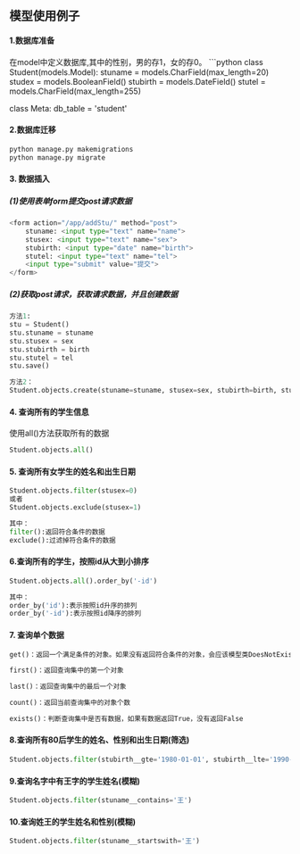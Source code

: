 
## 模型使用例子

#### 1.数据库准备

在model中定义数据库,其中的性别，男的存1，女的存0。
    ```python
class Student(models.Model):
    stuname = models.CharField(max_length=20)
    studex = models.BooleanField()
    stubirth = models.DateField()
    stutel = models.CharField(max_length=255)

class Meta:
	db_table = 'student'
​```
    ```

#### 2.数据库迁移
```python
python manage.py makemigrations
python manage.py migrate
```

#### 3. 数据插入

##### (1)使用表单form提交post请求数据
```python
<form action="/app/addStu/" method="post">
    stuname: <input type="text" name="name">
    stusex: <input type="text" name="sex">
    stubirth: <input type="date" name="birth">
    stutel: <input type="text" name="tel">
    <input type="submit" value="提交">
</form>
```

##### (2)获取post请求，获取请求数据，并且创建数据
```python
方法1:
stu = Student()
stu.stuname = stuname
stu.stusex = sex
stu.stubirth = birth
stu.stutel = tel
stu.save()

方法2：
Student.objects.create(stuname=stuname, stusex=sex, stubirth=birth, stutel=tel)
```

#### 4. 查询所有的学生信息
使用all()方法获取所有的数据
```python
Student.objects.all()
```

#### 5. 查询所有女学生的姓名和出生日期
```python
Student.objects.filter(stusex=0)
或者
Student.objects.exclude(stusex=1)

其中：
filter():返回符合条件的数据
exclude():过滤掉符合条件的数据
```
#### 6.查询所有的学生，按照id从大到小排序
```python
Student.objects.all().order_by('-id')

其中：
order_by('id'):表示按照id升序的排列
order_by('-id'):表示按照id降序的排列
```
#### 7. 查询单个数据

```python
get()：返回一个满足条件的对象。如果没有返回符合条件的对象，会应该模型类DoesNotExist异常，如果找到多个，会引发模型类MultiObjectsReturned异常

first()：返回查询集中的第一个对象

last()：返回查询集中的最后一个对象

count()：返回当前查询集中的对象个数

exists()：判断查询集中是否有数据，如果有数据返回True，没有返回False
```

#### 8.查询所有80后学生的姓名、性别和出生日期(筛选)

```python
Student.objects.filter(stubirth__gte='1980-01-01', stubirth__lte='1990-01-01')
```
#### 9.查询名字中有王字的学生姓名(模糊)
```python
Student.objects.filter(stuname__contains='王')
```

#### 10.查询姓王的学生姓名和性别(模糊)
```python
Student.objects.filter(stuname__startswith='王')
```


